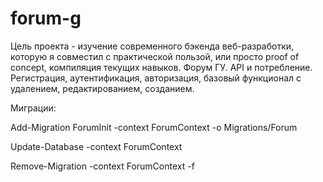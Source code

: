 # forum-g
Цель проекта - изучение современного бэкенда веб-разработки, которую я совместил с практической пользой, или просто proof of concept, компиляция текущих навыков. Форум ГУ. API и потребление. Регистрация, аутентификация, авторизация, базовый функционал с удалением, редактированием, созданием.

Миграции:

Add-Migration ForumInit -context ForumContext -o Migrations/Forum

Update-Database -context ForumContext

Remove-Migration -context ForumContext -f
